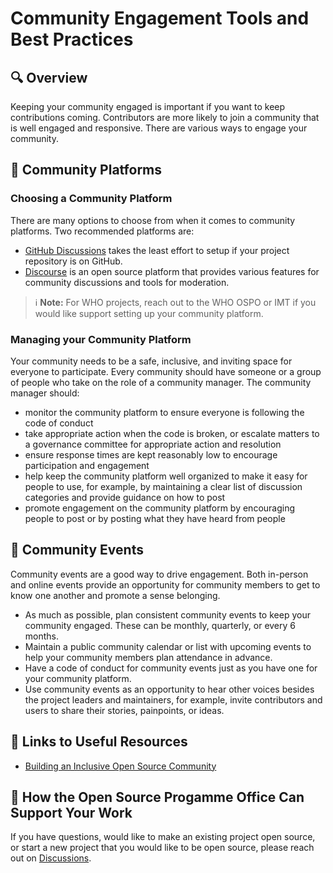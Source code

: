 # Community Engagement Tools and Best Practices

## 🔍 Overview

Keeping your community engaged is important if you want to keep contributions coming. Contributors are more likely to join a community that is well engaged and responsive. There are various ways to engage your community.

## 🧩 Community Platforms

### Choosing a Community Platform

There are many options to choose from when it comes to community platforms. Two recommended platforms are:

- [GitHub Discussions](https://docs.github.com/en/discussions) takes the least effort to setup if your project repository is on GitHub.
- [Discourse](https://www.discourse.org/) is an open source platform that provides various features for community discussions and tools for moderation. 

> ℹ **Note:** For WHO projects, reach out to the WHO OSPO or IMT if you would like support setting up your community platform.

### Managing your Community Platform

Your community needs to be a safe, inclusive, and inviting space for everyone to participate. Every community should have someone or a group of people who take on the role of a community manager. The community manager should:

- monitor the community platform to ensure everyone is following the code of conduct 
- take appropriate action when the code is broken, or escalate matters to a governance committee for appropriate action and resolution
- ensure response times are kept reasonably low to encourage participation and engagement
- help keep the community platform well organized to make it easy for people to use, for example, by maintaining a clear list of discussion categories and provide guidance on how to post
- promote engagement on the community platform by encouraging people to post or by posting what they have heard from people

## 📅 Community Events

Community events are a good way to drive engagement. Both in-person and online events provide an opportunity for community members to get to know one another and promote a sense belonging.

- As much as possible, plan consistent community events to keep your community engaged. These can be monthly, quarterly, or every 6 months.
- Maintain a public community calendar or list with upcoming events to help your community members plan attendance in advance.
- Have a code of conduct for community events just as you have one for your community platform.
- Use community events as an opportunity to hear other voices besides the project leaders and maintainers, for example, invite contributors and users to share their stories, painpoints, or ideas.

## 🔗 Links to Useful Resources

- [Building an Inclusive Open Source Community](https://todogroup.org/guides/diversity-inclusion/)

## 💬 How the Open Source Progamme Office Can Support Your Work

If you have questions, would like to make an existing project open source, or start a new project that you would like to be open source, please reach out on [Discussions](https://github.com/WorldHealthOrganization/open-source-communication-channel/discussions).
